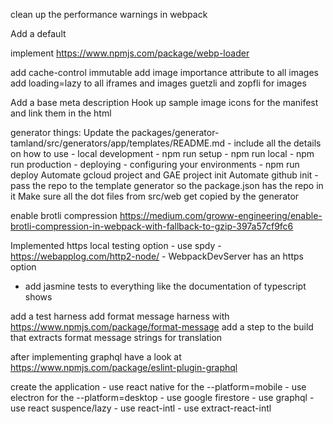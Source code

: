 
clean up the performance warnings in webpack


Add a default <meta name="theme-color">

implement https://www.npmjs.com/package/webp-loader

add cache-control immutable
add image importance attribute to all images add loading=lazy to all iframes and images
guetzli and zopfli for images

Add a base meta description
Hook up sample image icons for the manifest and link them in the html




generator things:
    Update the packages/generator-tamland/src/generators/app/templates/README.md
        - include all the details on how to use
            - local development
                - npm run setup
                - npm run local
                - npm run production
            - deploying
                - configuring your environments
                - npm run deploy
    Automate gcloud project and GAE project init
    Automate github init
        - pass the repo to the template generator so the package.json has the repo in it
    Make sure all the dot files from src/web get copied by the generator

enable brotli compression https://medium.com/groww-engineering/enable-brotli-compression-in-webpack-with-fallback-to-gzip-397a57cf9fc6

Implemented https local testing option
    - use spdy
    - https://webapplog.com/http2-node/
    - WebpackDevServer has an https option

- add jasmine tests to everything like the documentation of typescript shows

add a test harness
add format message harness with https://www.npmjs.com/package/format-message
add a step to the build that extracts format message strings for translation

after implementing graphql have a look at https://www.npmjs.com/package/eslint-plugin-graphql

create the application
    - use react native for the --platform=mobile
    - use electron for the --platform=desktop
    - use google firestore
    - use graphql
    - use react suspence/lazy
    - use react-intl
    - use extract-react-intl
